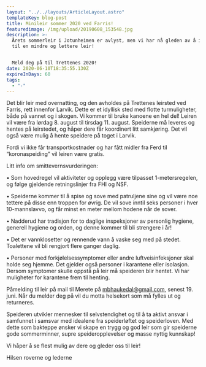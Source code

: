 ```yaml
---
layout: "../../layouts/ArticleLayout.astro"
templateKey: blog-post
title: Minileir sommer 2020 ved Farris!
featuredimage: /img/upload/20190608_153548.jpg
description: >-
  Årets sommerleir i Jotunheimen er avlyst, men vi har nå gleden av å invitere
  til en mindre og lettere leir!


  Meld deg på til Trettenes 2020!
date: 2020-06-10T18:35:55.130Z
expireInDays: 60
tags:
  - "-"
---
```


Det blir leir med overnatting, og den avholdes på Trettenes leirsted ved Farris, rett innenfor Larvik. Dette er et idyllisk sted med flotte turmuligheter, både på vannet og i skogen. Vi kommer til bruke kanoene en hel del! Leiren vil være fra lørdag 8. august til tirsdag 11. august. Speiderne må leveres og hentes på leirstedet, og håper dere får koordinert litt samkjøring. Det vil også være mulig å hente speidere på toget i Larvik.

Fordi vi ikke får transportkostnader og har fått midler fra Ferd til “koronaspeiding” vil leiren være gratis.

Litt info om smittevernsvurderingen:

• Som hovedregel vil aktiviteter og opplegg være tilpasset 1-metersregelen, og følge gjeldende retningslinjer fra FHI og NSF.

• Speiderne kommer til å spise og sove med patruljene sine og vil være noe tettere på disse enn troppen for øvrig. De vil sove inntil seks personer i hver 10-mannslavvo, og får minst en meter mellom hodene når de sover.

• Nadderud har tradisjon for to daglige inspeksjoner av personlig hygiene, generell hygiene og orden, og denne kommer til bli strengere i år!

• Det er vannklosetter og rennende vann å vaske seg med på stedet. Toalettene vil bli rengjort flere ganger daglig.

• Personer med forkjølelsessymptomer eller andre luftveisinfeksjoner skal holde seg hjemme. Det gjelder også personer i karantene eller isolasjon. Dersom symptomer skulle oppstå på leir må speideren blir hentet. Vi har muligheter for karantene frem til henting.

Påmelding til leir på mail til Merete på mbhaukedal@gmail.com, senest 19. juni. Når du melder deg på vil du motta helsekort som må fylles ut og returneres.

Speideren utvikler mennesker til selvstendighet og til å ta aktivt ansvar i samfunnet i samsvar med idealene fra speiderløftet og speiderloven. Med dette som bakteppe ønsker vi skape en trygg og god leir som gir speiderne gode sommerminner, supre speideropplevelser og masse nyttig kunnskap!

Vi håper å se flest mulig av dere og gleder oss til leir!

Hilsen roverne og lederne

